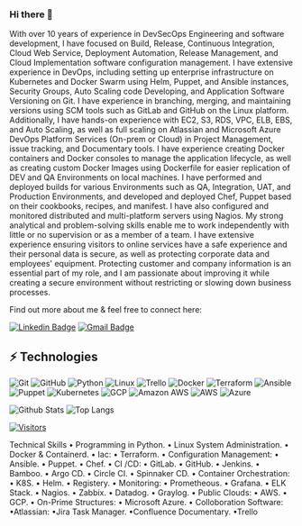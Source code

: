### Hi there 👋

<!-- Introduce yourself and give a brief introduction about yourself here.  Also include what tech you're interested in and what you are currently learning -->
With over 10 years of experience in DevSecOps Engineering and software
development, I have focused on Build, Release, Continuous Integration, Cloud Web
Service, Deployment Automation, Release Management, and Cloud
Implementation software configuration management. I have extensive experience
in DevOps, including setting up enterprise infrastructure on Kubernetes and Docker
Swarm using Helm, Puppet, and Ansible instances, Security Groups, Auto Scaling
code Developing, and Application Software Versioning on Git. I have experience in
branching, merging, and maintaining versions using SCM tools such as GitLab and
GitHub on the Linux platform. Additionally, I have hands-on experience with EC2,
S3, RDS, VPC, ELB, EBS, and Auto Scaling, as well as full scaling on Atlassian and
Microsoft Azure DevOps Platform Services (On-prem or Cloud) in Project
Management, issue tracking, and Documentary tools.
I have experience creating Docker containers and Docker consoles to manage the
application lifecycle, as well as creating custom Docker Images using Dockerfile for
easier replication of DEV and QA Environments on local machines. I have
performed and deployed builds for various Environments such as QA, Integration,
UAT, and Production Environments, and developed and deployed Chef, Puppet
based on their cookbooks, recipes, and manifest. I have also configured and
monitored distributed and multi-platform servers using Nagios.
My strong analytical and problem-solving skills enable me to work independently
with little or no supervision or as a member of a team. I have extensive experience
ensuring visitors to online services have a safe experience and their personal data is
secure, as well as protecting corporate data and employees' equipment. Protecting
customer and company information is an essential part of my role, and I am
passionate about improving it while creating a secure environment without
restricting or slowing down business processes.

Find out more about me & feel free to connect here:

<!-- Replace the fields below with the information requested. Remember to remove the encapsulating <> characters. For spaces in names, use %20 (e.g. Broadus%20Palmer) -->

[![Linkedin Badge](https://img.shields.io/badge/-Farshid%20Rahimi-blue?style=flat-square&logo=Linkedin&logoColor=white&link=https://www.linkedin.com/in/farshid-rahimi/)](https://www.linkedin.com/in/farshid-rahimi/)
[![Gmail Badge](https://img.shields.io/badge/-farshidrahimi.ca@gmail.com-c14438?style=flat-square&logo=Gmail&logoColor=white&link=mailto:farshidrahimi.ca@gmail.com)](mailto:farshidrahimi.ca@gmail.com)

## ⚡ Technologies


<!-- Check out the Badges folder for more badges -->

![Git](https://img.shields.io/badge/-Git-black?style=flat-square&logo=git)
![GitHub](https://img.shields.io/badge/-GitHub-181717?style=flat-square&logo=github)
![Python](https://img.shields.io/badge/-Python-black?style=flat-square&logo=Python)
![Linux](https://img.shields.io/badge/Linux-FCC624?style=flat-square&logo=linux&logoColor=black)
![Trello](https://img.shields.io/badge/Trello-%23026AA7.svg?style=flat-square&logo=Trello&logoColor=white)
![Docker](https://img.shields.io/badge/docker-%230db7ed.svg?style=for-the-badge&logo=docker&logoColor=white)
![Terraform](https://img.shields.io/badge/terraform-%235835CC.svg?style=for-the-badge&logo=terraform&logoColor=white)
![Ansible](https://img.shields.io/badge/-Ansible-EE0000?logo=ansible&logoColor=white)
![Puppet](https://img.shields.io/badge/-Puppet-FFAE1A?logo=puppet&logoColor=white)
![Kubernetes](https://img.shields.io/badge/-Kubernetes-326CE5?logo=kubernetes&logoColor=white)
![GCP](https://img.shields.io/badge/-GCP-4285F4?logo=google-cloud&logoColor=white)
![Amazon AWS](https://img.shields.io/badge/Amazon%20AWS-232F3E?style=flat-square&logo=amazon-aws)
![AWS](https://img.shields.io/badge/-AWS-232F3E?logo=amazon-aws&logoColor=white)
![Azure](https://img.shields.io/badge/-Azure-0089D6?logo=microsoft-azure&logoColor=white)

<!-- Replace the fields below with the information requested. Remember to remove the encapsulating <> characters. -->

![Github Stats](https://github-readme-stats.vercel.app/api?username=Falc00n007&count_private=true&show_icons=true&include_all_commits=true)
![Top Langs](https://github-readme-stats.vercel.app/api/top-langs/?username=Falc00n007&hide=TeX&layout=compact)


<!-- [![Visitors](https://api.visitorbadge.io/api/visitors?path=LevelUpInTech%2FLevelUpInTech&label=VISITORS&countColor=%23263759)](https://visitorbadge.io/status?path=LevelUpInTech%2FLevelUpInTech) -->

[![Visitors](https://api.visitorbadge.io/api/visitors?path=https%3A%2F%2Fgithub.com%2FFalc00n007&label=Visitors&countColor=%23263759&style=flat)](https://visitorbadge.io/status?path=Falc00n007)



Technical Skills
• Programming in Python.
• Linux System Administration.
• Docker & Containerd.
• Iac:
	• Terraform.
• Configuration Management:
	• Ansible.
	• Puppet.
	• Chef.
• CI /CD:
	• GitLab.
	• GitHub.
	• Jenkins.
	• Bamboo.
	• Argo CD.
	• Circle CI.
	• Spinnaker CD.
• Container Orchestration:
	• K8S.
	• Helm.
	• Registery.
• Monitoring:
	• Prometheous.
	• Grafana.
	• ELK Stack.
	• Nagios.
	• Zabbix.
	• Datadog.
	• Graylog.
	• Public Clouds:
	• AWS.
	• GCP.
• On-Prime Structures:
	• Microsoft Azure.
• Colloboration Software:
	•Atlassian:
	•Jira Task Manager.
	•Confluence Documentary.
	•Trello
